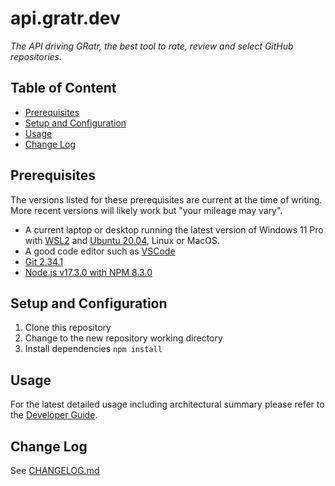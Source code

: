 # api.gratr.dev <!-- omit in toc -->

_The API driving GRatr, the best tool to rate, review and select GitHub repositories._

## Table of Content <!-- omit in toc -->

- [Prerequisites](#prerequisites)
- [Setup and Configuration](#setup-and-configuration)
- [Usage](#usage)
- [Change Log](#change-log)

## Prerequisites

The versions listed for these prerequisites are current at the time of writing. More recent versions will likely work but "your mileage may vary".

- A current laptop or desktop running the latest version of Windows 11 Pro with [WSL2](https://docs.microsoft.com/en-us/windows/wsl/install) and [Ubuntu 20.04](https://www.microsoft.com/en-gb/p/ubuntu-2004-lts/9n6svws3rx71), Linux or MacOS.
- A good code editor such as [VSCode](https://code.visualstudio.com/download)
- [Git 2.34.1](https://git-scm.com/downloads)
- [Node.js v17.3.0 with NPM 8.3.0](https://nodejs.org/en/download/)

## Setup and Configuration

1. Clone this repository
2. Change to the new repository working directory
3. Install dependencies `npm install`

## Usage

For the latest detailed usage including architectural summary please refer to the [Developer Guide](docs/developer-guide.md).

## Change Log

See [CHANGELOG.md](CHANGELOG.md)
